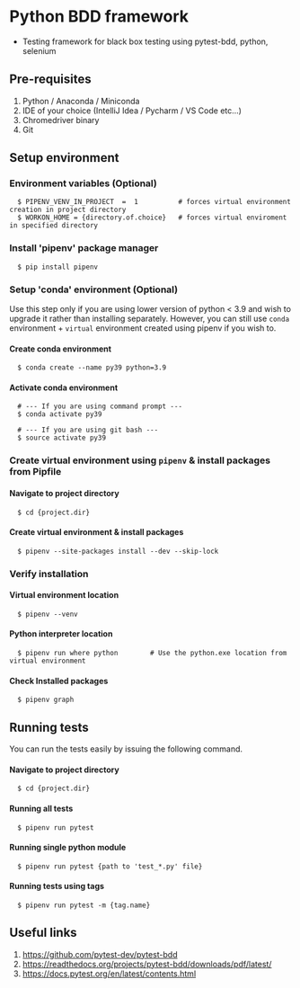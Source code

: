 # Python BDD framework

* Testing framework for black box testing using pytest-bdd, python, selenium

## Pre-requisites
   1. Python / Anaconda / Miniconda 
   2. IDE of your choice (IntelliJ Idea / Pycharm / VS Code etc...)
   3. Chromedriver binary
   4. Git

## Setup environment

### Environment variables (Optional)

      
      $ PIPENV_VENV_IN_PROJECT  =  1          # forces virtual environment creation in project directory
      $ WORKON_HOME = {directory.of.choice}   # forces virtual enviroment in specified directory 


### Install 'pipenv' package manager


      $ pip install pipenv


### Setup 'conda' environment (Optional)
   
Use this step only if you are using lower version of python < 3.9 and wish to upgrade it rather than
installing separately.
However, you can still use `conda` environment + `virtual` environment created using pipenv if you wish to.

        
#### Create conda environment
     

      $ conda create --name py39 python=3.9


#### Activate conda environment
      
      
      # --- If you are using command prompt ---
      $ conda activate py39

      # --- If you are using git bash ---
      $ source activate py39

        
### Create virtual environment using `pipenv` & install packages from Pipfile

#### Navigate to project directory
      

      $ cd {project.dir}


#### Create virtual environment & install packages
      

      $ pipenv --site-packages install --dev --skip-lock


### Verify installation


#### Virtual environment location
      

      $ pipenv --venv


#### Python interpreter location
      
      
      $ pipenv run where python        # Use the python.exe location from virtual environment


#### Check Installed packages
      

      $ pipenv graph


## Running tests

You can run the tests easily by issuing the following command.

#### Navigate to project directory


      $ cd {project.dir}


#### Running all tests

            
      $ pipenv run pytest


#### Running single python module
      

      $ pipenv run pytest {path to 'test_*.py' file}


#### Running tests using tags
      

      $ pipenv run pytest -m {tag.name}


## Useful links
1. https://github.com/pytest-dev/pytest-bdd
2. https://readthedocs.org/projects/pytest-bdd/downloads/pdf/latest/
3. https://docs.pytest.org/en/latest/contents.html

